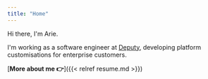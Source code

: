 ```yaml
---
title: "Home"
---
```


Hi there, I'm Arie. 

I'm working as a software engineer at [Deputy](https://deputy.com), developing platform customisations for enterprise customers.

[**More about me 👉**]({{< relref resume.md >}})
